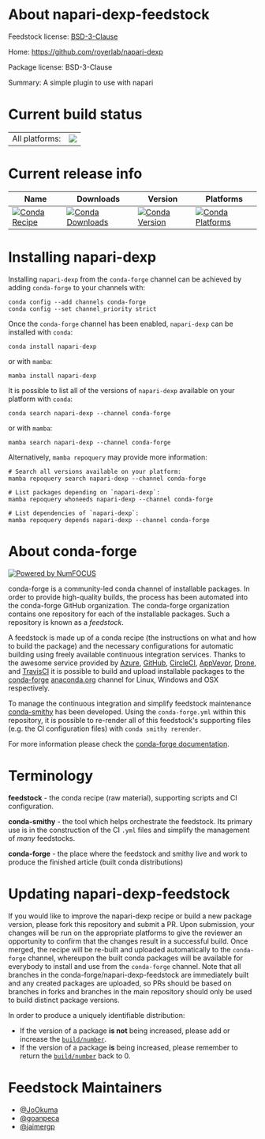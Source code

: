 About napari-dexp-feedstock
===========================

Feedstock license: [BSD-3-Clause](https://github.com/conda-forge/napari-dexp-feedstock/blob/main/LICENSE.txt)

Home: https://github.com/royerlab/napari-dexp

Package license: BSD-3-Clause

Summary: A simple plugin to use with napari

Current build status
====================


<table><tr><td>All platforms:</td>
    <td>
      <a href="https://dev.azure.com/conda-forge/feedstock-builds/_build/latest?definitionId=15839&branchName=main">
        <img src="https://dev.azure.com/conda-forge/feedstock-builds/_apis/build/status/napari-dexp-feedstock?branchName=main">
      </a>
    </td>
  </tr>
</table>

Current release info
====================

| Name | Downloads | Version | Platforms |
| --- | --- | --- | --- |
| [![Conda Recipe](https://img.shields.io/badge/recipe-napari--dexp-green.svg)](https://anaconda.org/conda-forge/napari-dexp) | [![Conda Downloads](https://img.shields.io/conda/dn/conda-forge/napari-dexp.svg)](https://anaconda.org/conda-forge/napari-dexp) | [![Conda Version](https://img.shields.io/conda/vn/conda-forge/napari-dexp.svg)](https://anaconda.org/conda-forge/napari-dexp) | [![Conda Platforms](https://img.shields.io/conda/pn/conda-forge/napari-dexp.svg)](https://anaconda.org/conda-forge/napari-dexp) |

Installing napari-dexp
======================

Installing `napari-dexp` from the `conda-forge` channel can be achieved by adding `conda-forge` to your channels with:

```
conda config --add channels conda-forge
conda config --set channel_priority strict
```

Once the `conda-forge` channel has been enabled, `napari-dexp` can be installed with `conda`:

```
conda install napari-dexp
```

or with `mamba`:

```
mamba install napari-dexp
```

It is possible to list all of the versions of `napari-dexp` available on your platform with `conda`:

```
conda search napari-dexp --channel conda-forge
```

or with `mamba`:

```
mamba search napari-dexp --channel conda-forge
```

Alternatively, `mamba repoquery` may provide more information:

```
# Search all versions available on your platform:
mamba repoquery search napari-dexp --channel conda-forge

# List packages depending on `napari-dexp`:
mamba repoquery whoneeds napari-dexp --channel conda-forge

# List dependencies of `napari-dexp`:
mamba repoquery depends napari-dexp --channel conda-forge
```


About conda-forge
=================

[![Powered by
NumFOCUS](https://img.shields.io/badge/powered%20by-NumFOCUS-orange.svg?style=flat&colorA=E1523D&colorB=007D8A)](https://numfocus.org)

conda-forge is a community-led conda channel of installable packages.
In order to provide high-quality builds, the process has been automated into the
conda-forge GitHub organization. The conda-forge organization contains one repository
for each of the installable packages. Such a repository is known as a *feedstock*.

A feedstock is made up of a conda recipe (the instructions on what and how to build
the package) and the necessary configurations for automatic building using freely
available continuous integration services. Thanks to the awesome service provided by
[Azure](https://azure.microsoft.com/en-us/services/devops/), [GitHub](https://github.com/),
[CircleCI](https://circleci.com/), [AppVeyor](https://www.appveyor.com/),
[Drone](https://cloud.drone.io/welcome), and [TravisCI](https://travis-ci.com/)
it is possible to build and upload installable packages to the
[conda-forge](https://anaconda.org/conda-forge) [anaconda.org](https://anaconda.org/)
channel for Linux, Windows and OSX respectively.

To manage the continuous integration and simplify feedstock maintenance
[conda-smithy](https://github.com/conda-forge/conda-smithy) has been developed.
Using the ``conda-forge.yml`` within this repository, it is possible to re-render all of
this feedstock's supporting files (e.g. the CI configuration files) with ``conda smithy rerender``.

For more information please check the [conda-forge documentation](https://conda-forge.org/docs/).

Terminology
===========

**feedstock** - the conda recipe (raw material), supporting scripts and CI configuration.

**conda-smithy** - the tool which helps orchestrate the feedstock.
                   Its primary use is in the construction of the CI ``.yml`` files
                   and simplify the management of *many* feedstocks.

**conda-forge** - the place where the feedstock and smithy live and work to
                  produce the finished article (built conda distributions)


Updating napari-dexp-feedstock
==============================

If you would like to improve the napari-dexp recipe or build a new
package version, please fork this repository and submit a PR. Upon submission,
your changes will be run on the appropriate platforms to give the reviewer an
opportunity to confirm that the changes result in a successful build. Once
merged, the recipe will be re-built and uploaded automatically to the
`conda-forge` channel, whereupon the built conda packages will be available for
everybody to install and use from the `conda-forge` channel.
Note that all branches in the conda-forge/napari-dexp-feedstock are
immediately built and any created packages are uploaded, so PRs should be based
on branches in forks and branches in the main repository should only be used to
build distinct package versions.

In order to produce a uniquely identifiable distribution:
 * If the version of a package **is not** being increased, please add or increase
   the [``build/number``](https://docs.conda.io/projects/conda-build/en/latest/resources/define-metadata.html#build-number-and-string).
 * If the version of a package **is** being increased, please remember to return
   the [``build/number``](https://docs.conda.io/projects/conda-build/en/latest/resources/define-metadata.html#build-number-and-string)
   back to 0.

Feedstock Maintainers
=====================

* [@JoOkuma](https://github.com/JoOkuma/)
* [@goanpeca](https://github.com/goanpeca/)
* [@jaimergp](https://github.com/jaimergp/)

